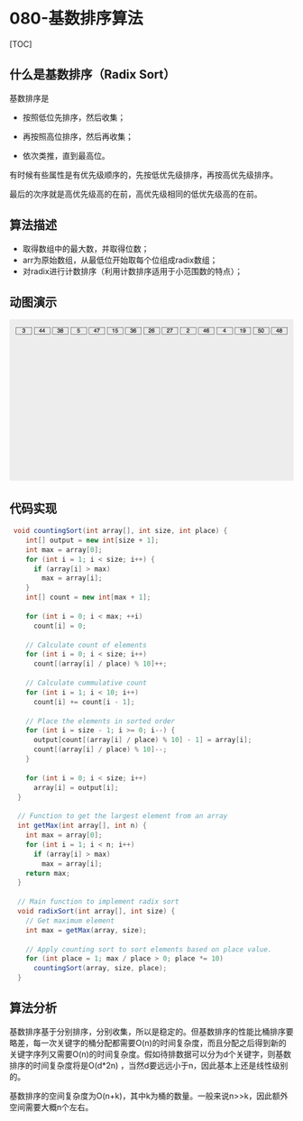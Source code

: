 # 080-基数排序算法

[TOC]

## 什么是基数排序（Radix Sort）

基数排序是

- 按照低位先排序，然后收集；

- 再按照高位排序，然后再收集；
- 依次类推，直到最高位。

有时候有些属性是有优先级顺序的，先按低优先级排序，再按高优先级排序。

最后的次序就是高优先级高的在前，高优先级相同的低优先级高的在前。

## 算法描述

- 取得数组中的最大数，并取得位数；
- arr为原始数组，从最低位开始取每个位组成radix数组；
- 对radix进行计数排序（利用计数排序适用于小范围数的特点）；

## 动图演示

![img](../../../../assets/849589-20171015232453668-1397662527.gif)

## 代码实现

```java
 void countingSort(int array[], int size, int place) {
    int[] output = new int[size + 1];
    int max = array[0];
    for (int i = 1; i < size; i++) {
      if (array[i] > max)
        max = array[i];
    }
    int[] count = new int[max + 1];

    for (int i = 0; i < max; ++i)
      count[i] = 0;

    // Calculate count of elements
    for (int i = 0; i < size; i++)
      count[(array[i] / place) % 10]++;

    // Calculate cummulative count
    for (int i = 1; i < 10; i++)
      count[i] += count[i - 1];

    // Place the elements in sorted order
    for (int i = size - 1; i >= 0; i--) {
      output[count[(array[i] / place) % 10] - 1] = array[i];
      count[(array[i] / place) % 10]--;
    }

    for (int i = 0; i < size; i++)
      array[i] = output[i];
  }

  // Function to get the largest element from an array
  int getMax(int array[], int n) {
    int max = array[0];
    for (int i = 1; i < n; i++)
      if (array[i] > max)
        max = array[i];
    return max;
  }

  // Main function to implement radix sort
  void radixSort(int array[], int size) {
    // Get maximum element
    int max = getMax(array, size);

    // Apply counting sort to sort elements based on place value.
    for (int place = 1; max / place > 0; place *= 10)
      countingSort(array, size, place);
  }

```

## 算法分析

基数排序基于分别排序，分别收集，所以是稳定的。但基数排序的性能比桶排序要略差，每一次关键字的桶分配都需要O(n)的时间复杂度，而且分配之后得到新的关键字序列又需要O(n)的时间复杂度。假如待排数据可以分为d个关键字，则基数排序的时间复杂度将是O(d*2n) ，当然d要远远小于n，因此基本上还是线性级别的。

基数排序的空间复杂度为O(n+k)，其中k为桶的数量。一般来说n>>k，因此额外空间需要大概n个左右。